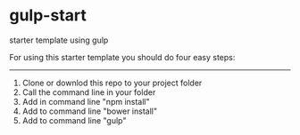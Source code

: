 # gulp-start
starter template using gulp

For using this starter template you should do four easy steps:
***

1. Clone or downlod this repo to your project folder
2. Call the command line in your folder
3. Add in command line "npm install"
4. Add to command line "bower install"
5. Add to command line "gulp"
